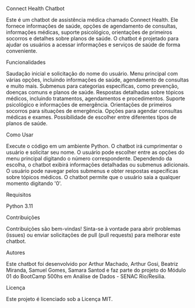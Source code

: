 Connect Health Chatbot

Este é um chatbot de assistência médica chamado Connect Health. Ele fornece informações de saúde, opções de agendamento de consultas, informações médicas, suporte psicológico, orientações de primeiros socorros e detalhes sobre planos de saúde. O chatbot é projetado para ajudar os usuários a acessar informações e serviços de saúde de forma conveniente.

Funcionalidades

Saudação inicial e solicitação do nome do usuário.
Menu principal com várias opções, incluindo informações de saúde, agendamento de consultas e muito mais.
Submenus para categorias específicas, como prevenção, doenças comuns e planos de saúde.
Respostas detalhadas sobre tópicos médicos, incluindo tratamentos, agendamentos e procedimentos.
Suporte psicológico e informações de emergência.
Orientações de primeiros socorros para situações de emergência.
Opções para agendar consultas médicas e exames.
Possibilidade de escolher entre diferentes tipos de planos de saúde.

Como Usar

Execute o código em um ambiente Python.
O chatbot irá cumprimentar o usuário e solicitar seu nome.
O usuário pode escolher entre as opções do menu principal digitando o número correspondente.
Dependendo da escolha, o chatbot exibirá informações detalhadas ou submenus adicionais.
O usuário pode navegar pelos submenus e obter respostas específicas sobre tópicos médicos.
O chatbot permite que o usuário saia a qualquer momento digitando '0'.

Requisitos

Python 3.11

Contribuições

Contribuições são bem-vindas! Sinta-se à vontade para abrir problemas (issues) ou enviar solicitações de pull (pull requests) para melhorar este chatbot.

Autores

Este chatbot foi desenvolvido por Arthur Machado, Arthur Gosi, Beatriz Miranda, Samuel Gomes, Samara Santod e faz parte do projeto do Módulo 01 do BootCamp 500hs em Análise de Dados - SENAC Rio/Resilia.


Licença

Este projeto é licenciado sob a Licença MIT.
